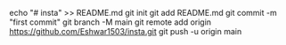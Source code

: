 echo "# insta" >> README.md
git init
git add README.md
git commit -m "first commit"
git branch -M main
git remote add origin https://github.com/Eshwar1503/insta.git
git push -u origin main
